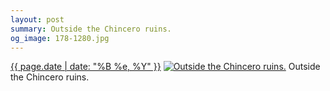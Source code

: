 ```yaml
---
layout: post
summary: Outside the Chincero ruins.
og_image: 178-1280.jpg
---
```


<p>
  <time><a href="/178">{{ page.date | date: "%B %e, %Y" }}</a></time>
  <a href="/178"><img src="{{ site.assets_url }}/178-640.jpg" srcset="{{ site.assets_url }}/178-1280.jpg 1280w, {{ site.assets_url }}/178-960.jpg 960w, {{ site.assets_url }}/178-640.jpg 640w, {{ site.assets_url }}/178-320.jpg 320w" sizes="(min-width: 700px) 50vw, calc(100vw - 2rem)" alt="Outside the Chincero ruins." /></a>
  <span>Outside the Chincero ruins.</span>
</p>
